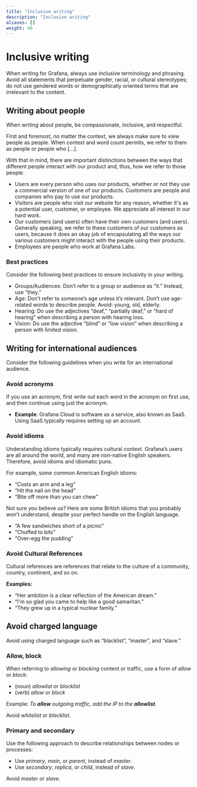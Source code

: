 ```yaml
---
title: "Inclusive writing"
description: "Inclusive writing"
aliases: []
weight: 40
---
```


# Inclusive writing

When writing for Grafana, always use inclusive terminology and phrasing. Avoid all statements that perpetuate gender, racial, or cultural stereotypes; do not use gendered words or demographically oriented terms that are irrelevant to the content.

## Writing about people

When writing about people, be compassionate, inclusive, and respectful.

First and foremost, no matter the context, we always make sure to view people as people. When context and word count permits, we refer to them as people or people who [...].
							
With that in mind, there are important distinctions between the ways that different people interact with our product and, thus, how we refer to those people.

- Users are every person who uses our products, whether or not they use a commercial version of one of our products. Customers are people and companies who pay to use our products.		
- Visitors are people who visit our website for any reason, whether it's as a potential user, customer, or employee. We appreciate all interest in our hard work.
- Our customers (and users) often have their own customers (and users). Generally speaking, we refer to these customers of our customers as users, because it does an okay job of encapsulating all the ways our various customers might interact with the people using their products.
- Employees are people who work at Grafana Labs.

### Best practices

Consider the following best practices to ensure inclusivity in your writing.

- Groups/Audiences: Don’t refer to a group or audience as “it.” Instead, use “they.”
- Age: Don’t refer to someone’s age unless it’s relevant. Don’t use age-related words to describe people. Avoid: young, old, elderly.
- Hearing: Do use the adjectives “deaf,” “partially deaf,” or “hard of hearing” when describing a person with hearing loss.
- Vision: Do use the adjective “blind” or “low vision” when describing a person with limited vision.	

## Writing for international audiences 

Consider the following guidelines when you write for an international audience.

### Avoid acronyms					

If you use an acronym, first write out each word in the acronym on first use, and then continue using just the acronym.
							
- **Example**: Grafana Cloud is software as a service, also known as SaaS. Using SaaS typically requires setting up an account. 

### Avoid idioms					

Understanding idioms typically requires cultural context. Grafana’s users are all around the world, and many are non-native English speakers. Therefore, avoid idioms and idiomatic puns.
							
For example, some common American English idioms: 
- “Costs an arm and a leg”
- “Hit the nail on the head”
- “Bite off more than you can chew”
							
Not sure you believe us? Here are some British idioms that you probably won’t understand, despite your perfect handle on the English language.

- “A few sandwiches short of a picnic” 
- “Chuffed to bits” 
- “Over-egg the pudding”

### Avoid Cultural References
Cultural references are references that relate to the culture of a community, country, continent, and so on.

**Examples:**
- “Her ambition is a clear reflection of the American dream.” 
- “I'm so glad you came to help like a good samaritan.” 
- “They grew up in a typical nuclear family.”

## Avoid charged language

Avoid using charged language such as “blacklist”, “master”, and “slave.”

### Allow, block

When referring to _allowing_ or _blocking_ content or traffic, use a form of _allow_ or _block_:

- (noun) _allowlist_ or _blocklist_
- (verb) _allow_ or _block_

Example: _To **allow** outgoing traffic, add the IP to the **allowlist**._

Avoid _whitelist_ or _blacklist_.

### Primary and secondary

Use the following approach to describe relationships between nodes or processes:

- Use _primary_, _main_, or _parent_, instead of _master_.
- Use _secondary_, _replica_, or _child_, instead of _slave_.

Avoid _master_ or _slave_.
